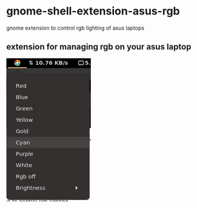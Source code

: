 # gnome-shell-extension-asus-rgb
gnome extension to control rgb lighting of asus laptops

## extension for managing rgb on your asus laptop
![Screenshot](/screenshots/ss.png)
